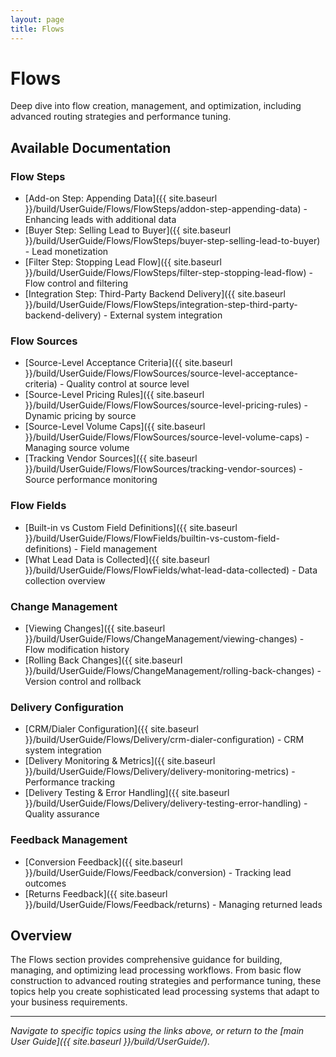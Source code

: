 ```yaml
---
layout: page
title: Flows
---
```


# Flows

Deep dive into flow creation, management, and optimization, including advanced routing strategies and performance tuning.

## Available Documentation

### Flow Steps
- [Add-on Step: Appending Data]({{ site.baseurl }}/build/UserGuide/Flows/FlowSteps/addon-step-appending-data) - Enhancing leads with additional data
- [Buyer Step: Selling Lead to Buyer]({{ site.baseurl }}/build/UserGuide/Flows/FlowSteps/buyer-step-selling-lead-to-buyer) - Lead monetization
- [Filter Step: Stopping Lead Flow]({{ site.baseurl }}/build/UserGuide/Flows/FlowSteps/filter-step-stopping-lead-flow) - Flow control and filtering
- [Integration Step: Third-Party Backend Delivery]({{ site.baseurl }}/build/UserGuide/Flows/FlowSteps/integration-step-third-party-backend-delivery) - External system integration

### Flow Sources  
- [Source-Level Acceptance Criteria]({{ site.baseurl }}/build/UserGuide/Flows/FlowSources/source-level-acceptance-criteria) - Quality control at source level
- [Source-Level Pricing Rules]({{ site.baseurl }}/build/UserGuide/Flows/FlowSources/source-level-pricing-rules) - Dynamic pricing by source
- [Source-Level Volume Caps]({{ site.baseurl }}/build/UserGuide/Flows/FlowSources/source-level-volume-caps) - Managing source volume
- [Tracking Vendor Sources]({{ site.baseurl }}/build/UserGuide/Flows/FlowSources/tracking-vendor-sources) - Source performance monitoring

### Flow Fields
- [Built-in vs Custom Field Definitions]({{ site.baseurl }}/build/UserGuide/Flows/FlowFields/builtin-vs-custom-field-definitions) - Field management
- [What Lead Data is Collected]({{ site.baseurl }}/build/UserGuide/Flows/FlowFields/what-lead-data-collected) - Data collection overview

### Change Management
- [Viewing Changes]({{ site.baseurl }}/build/UserGuide/Flows/ChangeManagement/viewing-changes) - Flow modification history
- [Rolling Back Changes]({{ site.baseurl }}/build/UserGuide/Flows/ChangeManagement/rolling-back-changes) - Version control and rollback

### Delivery Configuration
- [CRM/Dialer Configuration]({{ site.baseurl }}/build/UserGuide/Flows/Delivery/crm-dialer-configuration) - CRM system integration
- [Delivery Monitoring & Metrics]({{ site.baseurl }}/build/UserGuide/Flows/Delivery/delivery-monitoring-metrics) - Performance tracking
- [Delivery Testing & Error Handling]({{ site.baseurl }}/build/UserGuide/Flows/Delivery/delivery-testing-error-handling) - Quality assurance

### Feedback Management
- [Conversion Feedback]({{ site.baseurl }}/build/UserGuide/Flows/Feedback/conversion) - Tracking lead outcomes
- [Returns Feedback]({{ site.baseurl }}/build/UserGuide/Flows/Feedback/returns) - Managing returned leads

## Overview

The Flows section provides comprehensive guidance for building, managing, and optimizing lead processing workflows. From basic flow construction to advanced routing strategies and performance tuning, these topics help you create sophisticated lead processing systems that adapt to your business requirements.

---

*Navigate to specific topics using the links above, or return to the [main User Guide]({{ site.baseurl }}/build/UserGuide/).*